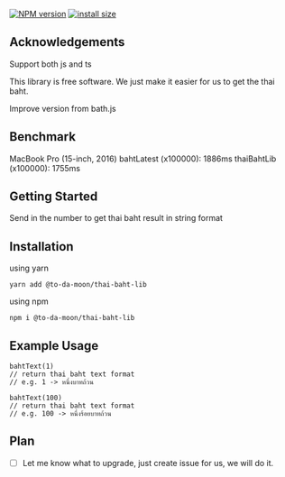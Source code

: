 <span class="badge-npmversion"><a href="https://npmjs.org/package/@to-da-moon/thai-bath-lib" title="View this project on NPM"><img src="https://img.shields.io/npm/v/@to-da-moon/thai-baht-lib.svg" alt="NPM version" /></a></span> <!-- <span class="badge-npmdownloads"><a href="https://npmjs.org/package/@to-da-moon/thai-bath-lib" title="View this project on NPM"><img src="https://img.shields.io/npm/dm/@to-da-moon/thai-bath-lib.svg" alt="NPM downloads" /></a></span> --> [![install size](https://packagephobia.com/badge?p=%40to-da-moon%2Fthai-baht-lib)](https://packagephobia.com/result?p=%40to-da-moon%2Fthai-baht-lib)


## Acknowledgements

Support both js and ts

This library is free software. We just make it easier for us to get the thai baht.

Improve version from bath.js 

## Benchmark
MacBook Pro (15-inch, 2016)
bahtLatest (x100000): 1886ms
thaiBahtLib (x100000): 1755ms



## Getting Started

Send in the number to get thai baht result in string format

## Installation

using yarn
```
yarn add @to-da-moon/thai-baht-lib
```
using npm
```
npm i @to-da-moon/thai-baht-lib
```

## Example Usage

```
bahtText(1)
// return thai baht text format
// e.g. 1 -> หนึ่งบาทถ้วน
```

```
bahtText(100)
// return thai baht text format
// e.g. 100 -> หนึ่งร้อยบาทถ้วน
```

## Plan

- [ ] Let me know what to upgrade, just create issue for us, we will do it.
